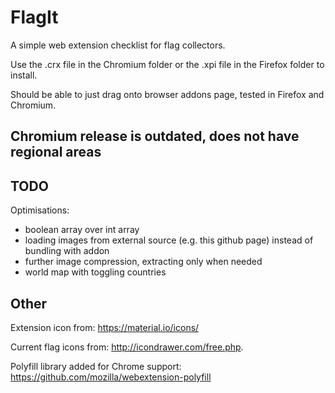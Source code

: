 # FlagIt

A simple web extension checklist for flag collectors.

Use the .crx file in the Chromium folder or the .xpi file in the Firefox folder to install.

Should be able to just drag onto browser addons page, tested in Firefox and Chromium.

## Chromium release is outdated, does not have regional areas


## TODO

Optimisations:
- boolean array over int array
- loading images from external source (e.g. this github page) instead of bundling with addon
- further image compression, extracting only when needed
- world map with toggling countries


## Other

Extension icon from: https://material.io/icons/

Current flag icons from: http://icondrawer.com/free.php.

Polyfill library added for Chrome support: https://github.com/mozilla/webextension-polyfill
